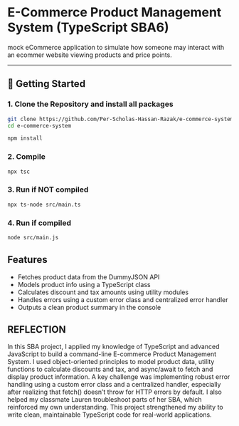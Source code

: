 # E-Commerce Product Management System (TypeScript SBA6)

mock eCommerce application to simulate how someone may interact with an ecommer website viewing products and price points. 

---
## 🚀 Getting Started

### 1. Clone the Repository and install all packages

```bash
git clone https://github.com/Per-Scholas-Hassan-Razak/e-commerce-system.git
cd e-commerce-system

npm install

```
### 2. Compile

```bash 
npx tsc
```

### 3. Run if NOT compiled 
```bash
npx ts-node src/main.ts
```
### 4. Run if compiled 
```bash
node src/main.js
```

## Features
 - Fetches product data from the DummyJSON API
 - Models product info using a TypeScript class
 - Calculates discount and tax amounts using utility modules
 - Handles errors using a custom error class and centralized error handler
 - Outputs a clean product summary in the console

## REFLECTION
In this SBA project, I applied my knowledge of TypeScript and advanced JavaScript to build a command-line E-commerce Product Management System. I used object-oriented principles to model product data, utility functions to calculate discounts and tax, and async/await to fetch and display product information. A key challenge was implementing robust error handling using a custom error class and a centralized handler, especially after realizing that fetch() doesn’t throw for HTTP errors by default. I also helped my classmate Lauren troubleshoot parts of her SBA, which reinforced my own understanding. This project strengthened my ability to write clean, maintainable TypeScript code for real-world applications.